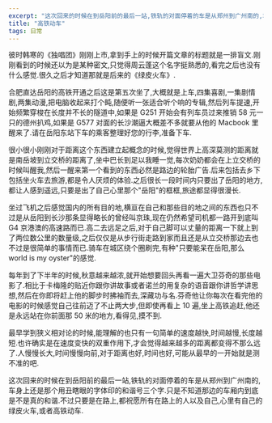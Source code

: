```yaml
---
excerpt: "这次回来的时候在到岳阳前的最后一站,铁轨的对面停着的车是从郑州到广州南的,车身上还是那个用丑瞎眼的字体印的和谐号三个字.只是不知道那边的车厢内到底是不是真的和谐.不过只要是在路上,都祝愿所有在路上的人以及自己,心里有自己的绿皮火车,或者高铁动车."
title: "高铁动车"
tags: 日常
---
```


彼时韩寒的《独唱团》刚刚上市,拿到手上的时候开篇文章的标题就是一排盲文.刚刚看到的时候还以为是某种密文,只觉得周云蓬这个名字挺熟悉的,看完之后也没有什么感觉.很久之后才知道那就是后来的《绿皮火车》.

合肥直达岳阳的高铁开通之后这是第五次坐了,大概就是上车,四集喜剧,一集剧情剧,两集动漫,把电脑收起来打个盹,随便听一张适合听个响的专辑,然后列车提速,开始频繁穿梭在长度并不长的隧道中,如果是 G251 开始会有列车员过来推销 58 元一只的德州扒鸡,如果是 G577 对面的长沙潮逼大概差不多就要从他的 Macbook 里醒来了.请在岳阳东站下车的乘客整理好您的行李,准备下车.

很小很小刚刚对于距离这个东西建立起概念的时候,觉得世界上高深莫测的距离就是南岳坡到立交桥的距离了,坐中巴长到足以我睡一觉,每次奶奶都会在上立交桥的时候叫醒我,然后一醒来第一个看到的东西必然是路边的轮胎广告.后来包括去乡下包括坐火车去旅游,都是令人厌烦的体验.之后很长一段时间内只要出了岳阳的地方,都让人感到遥远,只要是出了自己心里那个"岳阳"的框框,旅途都显得很漫长.

坐过飞机之后感觉国内的所有目的地,横亘在自己和那些目的地之间的东西也只不过是从岳阳到长沙那条显得略长的曾经叫京珠,现在仍然希望司机都一路开到底叫 G4 京港澳的高速路而已.高二去远足之后,对于自己脚可以丈量的距离一下就上到了两位数公里的数量级,之后仅仅是从步行街走路到家而且还是从立交桥那边去也不过是很简单的事情而已.骑车在城区绕个圈刷完,有种"只要能呆在岳阳,那么 world is my oyster"的感觉.

每年到了下半年的时候,秋意越来越浓,就开始想要回头再看一遍大卫芬奇的那些电影了.相比于卡梅隆的贴近你跟你讲故事或者诺兰的用复杂的语音跟你讲哲学讲思想,然后在你即将赶上他的脚步时拂袖而去,深藏功与名.芬奇他让你每次在看完他的电影的时候感觉自己往前迈了不止两大步,但即使再看上 10 遍,坐上高铁追赶,他还是永远站在你前面那 50 米的地方,看得见,摸不到.

最早学到狭义相对论的时候,能理解的也只有一句简单的速度越快,时间越慢,长度越短.也许确实是在速度变快的双重作用下,才会觉得越来越多的距离都变得不那么远了.人慢慢长大,时间慢慢向前,对于距离也好,时间也好,可能从最早的一开始就是测不准的吧.

这次回来的时候在到岳阳前的最后一站,铁轨的对面停着的车是从郑州到广州南的,车身上还是那个用丑瞎眼的字体印的和谐号三个字.只是不知道那边的车厢内到底是不是真的和谐.不过只要是在路上,都祝愿所有在路上的人以及自己,心里有自己的绿皮火车,或者高铁动车.
